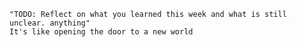     "TODO: Reflect on what you learned this week and what is still unclear. anything"
    It's like opening the door to a new world